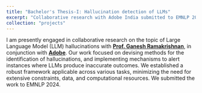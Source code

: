```yaml
---
title: "Bachelor's Thesis-I: Hallucination detection of LLMs"
excerpt: "Collaborative research with Adobe India submitted to EMNLP 2024."
collection: "projects"
---
```


I am presently engaged in collaborative research on the topic of Large Language Model (LLM) hallucinations with <a href="https://www.cse.iitb.ac.in/~ganesh/"><b>Prof. Ganesh Ramakrishnan</b></a>, in conjunction with <a href="https://www.adobe.com/in/"><b>Adobe</b></a>. Our work focused on devising methods for the identification of hallucinations, and implementing mechanisms to alert instances where LLMs produce inaccurate outcomes. We established a robust framework applicable across various tasks, minimizing the need for extensive constraints, data, and computational resources. We submitted the work to EMNLP 2024.
